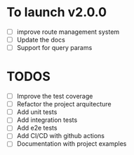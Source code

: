 # To launch v2.0.0
- [ ] improve route management system
- [ ] Update the docs
- [ ] Support for query params

# TODOS
- [ ] Improve the test coverage
- [ ] Refactor the project arquitecture
- [ ] Add unit tests
- [ ] Add integration tests
- [ ] Add e2e tests
- [ ] Add CI/CD with github actions
- [ ] Documentation with project examples
